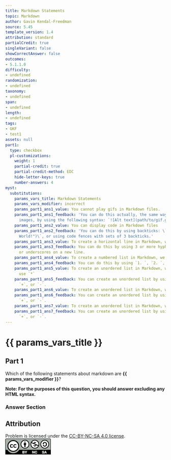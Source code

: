 ```yaml
---
title: Markdown Statements
topic: Markdown
author: Gavin Kendal-Freedman
source: 5.45
template_version: 1.4
attribution: standard
partialCredit: true
singleVariant: false
showCorrectAnswer: false
outcomes:
- 5.1.1.0
difficulty:
- undefined
randomization:
- undefined
taxonomy:
- undefined
span:
- undefined
length:
- undefined
tags:
- GKF
- test1
assets: null
part1:
  type: checkbox
  pl-customizations:
    weight: 1
    partial-credit: true
    partial-credit-method: EDC
    hide-letter-keys: true
    number-answers: 4
myst:
  substitutions:
    params_vars_title: Markdown Statements
    params_vars_modifier: incorrect
    params_part1_ans1_value: You cannot play gifs in Markdown files.
    params_part1_ans1_feedback: 'You can do this actually, the same way as for normal
      images, by using the following syntax: `![Alt text](path/to/gif.gif)`'
    params_part1_ans2_value: You can display code in Markdown files
    params_part1_ans2_feedback: 'You can do this by using backticks: \`print("Hello
      World!")\`, or using code fences with sets of 3 backticks.'
    params_part1_ans3_value: To create a horizontal line in Markdown, we use `---`
    params_part1_ans3_feedback: You can do this by using 3 or more hyphens, asterisks,
      or underscores on a new line.
    params_part1_ans4_value: To create a numbered list in Markdown, we use `1. `
    params_part1_ans4_feedback: You can do this by using `1. `, `2. `, etc.
    params_part1_ans5_value: To create an unordered list in Markdown, we can <b>not</b>
      use `*`
    params_part1_ans5_feedback: You can create an unordered list by using any of `*`,
      `+`, or `-`.
    params_part1_ans6_value: To create an unordered list in Markdown, we can use `-`
    params_part1_ans6_feedback: You can create an unordered list by using any of `*`,
      `+`, or `-`.
    params_part1_ans7_value: To create an unordered list in Markdown, we can use `+`
    params_part1_ans7_feedback: You can create an unordered list by using any of `*`,
      `+`, or `-`.
---
```

# {{ params_vars_title }}

## Part 1

Which of the following statements about markdown are **{{  params_vars_modifier }}**?

**Note: For the purposes of this question, you should answer **excluding** any HTML syntax.**

### Answer Section

## Attribution

Problem is licensed under the [CC-BY-NC-SA 4.0 license](https://creativecommons.org/licenses/by-nc-sa/4.0/).<br> ![The Creative Commons 4.0 license requiring attribution-BY, non-commercial-NC, and share-alike-SA license.](https://raw.githubusercontent.com/firasm/bits/master/by-nc-sa.png)